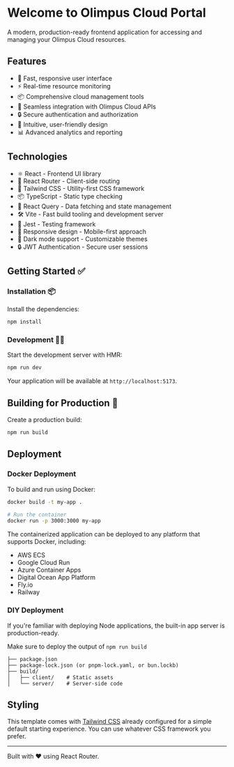# Welcome to Olimpus Cloud Portal

A modern, production-ready frontend application for accessing and managing your Olimpus Cloud resources.

## Features

- 🚀 Fast, responsive user interface
- ⚡️ Real-time resource monitoring
- 📦 Comprehensive cloud management tools
- 🔄 Seamless integration with Olimpus Cloud APIs
- 🔒 Secure authentication and authorization
- 🎉 Intuitive, user-friendly design
- 📊 Advanced analytics and reporting

## Technologies

- ⚛️ React - Frontend UI library
- 🧭 React Router - Client-side routing
- 🎨 Tailwind CSS - Utility-first CSS framework
- 📦 TypeScript - Static type checking
- 🔄 React Query - Data fetching and state management
- 🛠️ Vite - Fast build tooling and development server
- 🧪 Jest - Testing framework
- 📱 Responsive design - Mobile-first approach
- 🌙 Dark mode support - Customizable themes
- 🔒 JWT Authentication - Secure user sessions


## Getting Started ✅

### Installation 📦

Install the dependencies:

```bash
npm install
```

### Development 🧑‍💻

Start the development server with HMR:

```bash
npm run dev
```

Your application will be available at `http://localhost:5173`.

## Building for Production 🚀

Create a production build:

```bash
npm run build
```

## Deployment

### Docker Deployment

To build and run using Docker:

```bash
docker build -t my-app .

# Run the container
docker run -p 3000:3000 my-app
```

The containerized application can be deployed to any platform that supports Docker, including:

- AWS ECS
- Google Cloud Run
- Azure Container Apps
- Digital Ocean App Platform
- Fly.io
- Railway

### DIY Deployment

If you're familiar with deploying Node applications, the built-in app server is production-ready.

Make sure to deploy the output of `npm run build`

```
├── package.json
├── package-lock.json (or pnpm-lock.yaml, or bun.lockb)
├── build/
│   ├── client/    # Static assets
│   └── server/    # Server-side code
```

## Styling

This template comes with [Tailwind CSS](https://tailwindcss.com/) already configured for a simple default starting experience. You can use whatever CSS framework you prefer.

---

Built with ❤️ using React Router.
